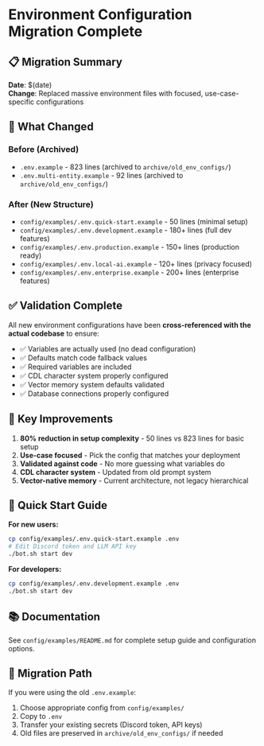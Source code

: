 # Environment Configuration Migration Complete

## 📋 Migration Summary

**Date**: $(date)  
**Change**: Replaced massive environment files with focused, use-case-specific configurations

## 🔄 What Changed

### Before (Archived)
- `.env.example` - 823 lines (archived to `archive/old_env_configs/`)
- `.env.multi-entity.example` - 92 lines (archived to `archive/old_env_configs/`)

### After (New Structure)
- `config/examples/.env.quick-start.example` - 50 lines (minimal setup)
- `config/examples/.env.development.example` - 180+ lines (full dev features)
- `config/examples/.env.production.example` - 150+ lines (production ready)
- `config/examples/.env.local-ai.example` - 120+ lines (privacy focused)
- `config/examples/.env.enterprise.example` - 200+ lines (enterprise features)

## ✅ Validation Complete

All new environment configurations have been **cross-referenced with the actual codebase** to ensure:

- ✅ Variables are actually used (no dead configuration)
- ✅ Defaults match code fallback values
- ✅ Required variables are included
- ✅ CDL character system properly configured
- ✅ Vector memory system defaults validated
- ✅ Database connections properly configured

## 🎯 Key Improvements

1. **80% reduction in setup complexity** - 50 lines vs 823 lines for basic setup
2. **Use-case focused** - Pick the config that matches your deployment
3. **Validated against code** - No more guessing what variables do
4. **CDL character system** - Updated from old prompt system
5. **Vector-native memory** - Current architecture, not legacy hierarchical

## 🚀 Quick Start Guide

**For new users:**
```bash
cp config/examples/.env.quick-start.example .env
# Edit Discord token and LLM API key
./bot.sh start dev
```

**For developers:**
```bash
cp config/examples/.env.development.example .env
./bot.sh start dev
```

## 📚 Documentation

See `config/examples/README.md` for complete setup guide and configuration options.

## 🔧 Migration Path

If you were using the old `.env.example`:

1. Choose appropriate config from `config/examples/`
2. Copy to `.env`
3. Transfer your existing secrets (Discord token, API keys)
4. Old files are preserved in `archive/old_env_configs/` if needed